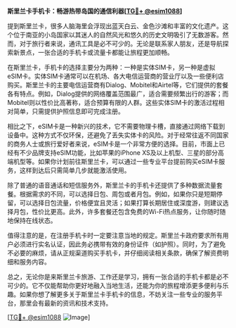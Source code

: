 **斯里兰卡手机卡：畅游热带岛国的通信利器[[TG💪+ @esim1088](https://t.me/s/esim1088)]**

提到斯里兰卡，很多人脑海里会浮现出蓝天白云、金色沙滩和丰富的文化遗产。这个位于南亚的小岛国家以其迷人的自然风光和悠久的历史文明吸引了无数游客。然而，对于旅行者来说，通讯工具是必不可少的。无论是联系家人朋友，还是导航探索新景点，一张合适的手机卡或流量卡都能让旅程更加顺畅。

在斯里兰卡，手机卡的选择主要分为两种：一种是实体SIM卡，另一种是虚拟eSIM卡。实体SIM卡通常可以在机场、各大电信运营商的营业厅以及一些便利店购买。斯里兰卡的主要电信运营商有Dialog、Mobitel和Airtel等，它们提供的套餐各有特点。例如，Dialog提供的网络覆盖范围最广，适合需要频繁出行的游客；而Mobitel则以性价比高著称，适合预算有限的人群。这些实体SIM卡的激活过程相对简单，只需提供护照信息即可完成注册。

相比之下，eSIM卡是一种新兴的技术，它不需要物理卡槽，直接通过网络下载到设备中。这种方式不仅环保，还避免了丢失实体卡的风险。对于经常往返不同国家的商务人士或旅行爱好者来说，eSIM卡是一个非常方便的选择。目前，市面上已经有不少品牌支持eSIM功能，比如苹果的iPhone XS及以上机型、三星的部分高端机型等。如果你计划前往斯里兰卡，可以通过一些专业平台提前购买eSIM卡服务，这样到达后只需简单几步就能激活使用。

除了普通的语音通话和短信服务外，斯里兰卡的手机卡还提供了多种数据流量套餐。根据需求的不同，可以选择日包、周包或者月包。例如，如果你只是短期停留，可以选择日包流量，价格便宜且灵活；如果打算长期居住或深度游，则建议选择月包，性价比更高。此外，许多套餐还包含免费的Wi-Fi热点服务，让你随时随地保持在线状态。

值得注意的是，在注册手机卡时一定要注意当地的规定。斯里兰卡政府要求所有用户必须进行实名认证，因此务必携带有效的身份证件（如护照）。同时，为了避免不必要的麻烦，请从正规渠道购买手机卡，并仔细阅读相关条款，确保了解资费明细和服务内容。

总之，无论你是来斯里兰卡旅游、工作还是学习，拥有一张合适的手机卡都是必不可少的。它不仅能帮助你更好地融入当地生活，还能为你的旅程增添更多便利与乐趣。如果你想了解更多关于斯里兰卡手机卡的信息，不妨关注一些专业的服务平台，那里会有最新的资讯和技术支持。

[[TG💪+ @esim1088](https://t.me/s/esim1088) ![Image](https://i.postimg.cc/4NQfJmqS/Snipaste-2025-05-13-00-14-12.png)]